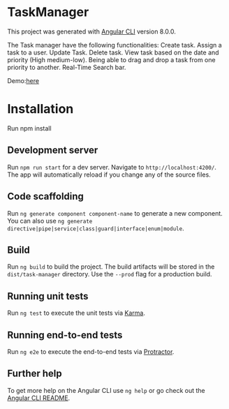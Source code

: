 # TaskManager

This project was generated with [Angular CLI](https://github.com/angular/angular-cli) version 8.0.0.

The Task manager have the following functionalities:
Create task.
Assign a task to a user.
Update Task. 
Delete task.
View task based on the date and priority (High medium-low).
Being able to drag and drop a task from one priority to another.
Real-Time Search bar.

Demo:[here](https://taskmanagerplatform.netlify.app)

# Installation
Run npm install 

## Development server
Run `npm run start` for a dev server. Navigate to `http://localhost:4200/`. The app will automatically reload if you change any of the source files.

## Code scaffolding

Run `ng generate component component-name` to generate a new component. You can also use `ng generate directive|pipe|service|class|guard|interface|enum|module`.

## Build

Run `ng build` to build the project. The build artifacts will be stored in the `dist/task-manager` directory. Use the `--prod` flag for a production build.

## Running unit tests

Run `ng test` to execute the unit tests via [Karma](https://karma-runner.github.io).

## Running end-to-end tests

Run `ng e2e` to execute the end-to-end tests via [Protractor](http://www.protractortest.org/).

## Further help

To get more help on the Angular CLI use `ng help` or go check out the [Angular CLI README](https://github.com/angular/angular-cli/blob/master/README.md).

